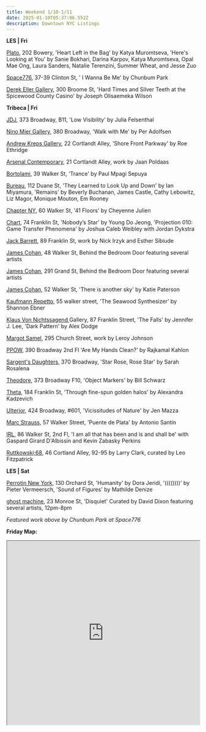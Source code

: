 ```yaml
---
title: Weekend 1/10-1/11
date: 2025-01-10T05:37:06.552Z
description: Downtown NYC Listings
---
```

**L﻿ES | Fri**

[P﻿lato](https://www.platogallery.com/), 202 Bowery, 'Heart Left in the Bag' by Katya Muromtseva, 'Here's Looking at You' by Sanie Bokhari, Darina Karpov, Katya Muromtseva, Opal Mae Ong, Laura Sanders, Natalie Terenzini, Summer Wheat, and Jesse Zuo

[Space776](https://www.space776.com/), 37-39 Clinton St, ' I Wanna Be Me' by Chunbum Park

[Derek Eller Gallery](https://www.derekeller.com/), 300 Broome St, 'Hard Times and Silver Teeth at the Spicewood County Casino' by Joseph Olisaemeka Wilson

**T﻿ribeca | Fri**

[J﻿DJ](https://jdj.world/projects/julia-felsenthal-2/), 373 Broadway, B11, 'Low Visibility' by Julia Felsenthal

[Nino Mier Gallery](https://www.miergallery.com/exhibitions), 380 Broadway, 'Walk with Me' by Per Adolfsen

[Andrew Kreps Gallery](http://www.andrewkreps.com/exhibitions/roe-ethridge8), 22 Cortlandt Alley, 'Shore Front Parkway' by Roe Ethridge

[Arsenal Contemporary](https://www.arsenalcontemporary.com/ny/exhib/detail/jaan-poldaas-jaan-poldaas), 21 Cortlandt Alley, work by Jaan Poldaas

[Bortolami](https://www.bortolamigallery.com/exhibitions/trance), 39 Walker St, 'Trance' by Paul Mpagi Sepuya

[B﻿ureau](https://bureau-inc.com/), 112 Duane St, 'They Learned to Look Up and Down' by Ian Miyamura, 'Remains' by Beverly Buchanan, James Castle, Cathy Lebowitz, Liz Magor, Monique Mouton, Em Rooney

[Chapter NY](https://chapter-ny.com/exhibitions/41-floors/), 60 Walker St, '41 Floors' by Cheyenne Julien

[Chart](https://chart-gallery.com/), 74 Franklin St, 'Nobody’s Star' by Young Do Jeong, 'Projection 010: Game Transfer Phenomena' by Joshua Caleb Weibley with Jordan Dykstra

[Jack Barrett](https://www.jackbarrettgallery.com/exhibitions), 89 Franklin St, work by Nick Irzyk and Esther Sibiude

[James Cohan](https://www.jamescohan.com/exhibitions/3), 48 Walker St, Behind the Bedroom Door featuring several artists

[James Cohan](https://www.jamescohan.com/exhibitions/3), 291 Grand St, Behind the Bedroom Door featuring several artists

[James Cohan](https://www.jamescohan.com/exhibitions/katie-paterson2), 52 Walker St, 'There is another sky' by Katie Paterson

[Kaufmann Repetto](https://kaufmannrepetto.com/), 55 walker street, 'The Seawood Synthesizer' by Shannon Ebner

[Klaus Von Nichtssagend ](https://klausgallery.com/)Gallery, 87 Franklin Street, 'The Falls' by Jennifer J. Lee, 'Dark Pattern' by Alex Dodge

[Margot Samel](https://www.margotsamel.com/exhibition/leroy-johnson/), 295 Church Street, work by Leroy Johnson

[P﻿POW](https://www.ppowgallery.com/exhibitions/rajkamal-kahlon), 390 Broadway 2nd Fl 'Are My Hands Clean?' by Rajkamal Kahlon

[Sargent's Daughters](https://www.sargentsdaughters.com/sarah-rosalena-star-rose-rose-star), 370 Broadway, 'Star Rose, Rose Star' by Sarah Rosalena

[Theodore](https://www.theodoreart.com/future), 373 Broadway F10, 'Object Markers' by Bill Schwarz

[T﻿heta](https://www.theta.nyc/), 184 Franklin St, 'Through fine-spun golden halos' by Alexandra Kadzevich

[Ulterior](https://www.ulteriorgallery.com/jen-mazza_viccissitudes-of-nature), 424 Broadway, #601, 'Vicissitudes of Nature' by Jen Mazza

[Marc Strauss](https://marcstraus.com/exhibitions/157-antonio-santin-puente-de-plata/), 57 Walker Street, 'Puente de Plata' by Antonio Santín

[I﻿RL](https://www.instagram.com/irl.nyc), 86 Walker St, 2nd Fl, 'I am all that has been and is and shall be' with Gaspard Girard D'Albissin and Kevin Zabasky Perkins 

[Ruttkowski;68](https://www.ruttkowski68.com/), 46 Cortland Alley, 92-95 by Larry Clark, curated by Leo Fitzpatrick 

**L﻿ES | Sat**

[Perrotin New York](https://www.perrotin.com/), 130 Orchard St, 'Humanity' by Dora Jeridi, '(((())))' by Pieter Vermeersch, 'Sound of Figures' by Mathilde Denize

[ghost machine](https://www.ghostmachine.nyc), 23 Monroe St, 'Disquiet' Curated by David Dixon featuring several artists, 12pm-8pm

*F﻿eatured work above by Chunbum Park at Space776*

**F﻿riday Map:**

<iframe src="https://www.google.com/maps/d/u/1/embed?mid=1aKCgZuqGt1b1lzNe-EriAfEFYVSbtkc&ehbc=2E312F" width="100%" height="480"></iframe>